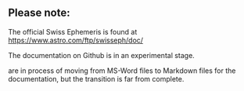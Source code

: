 ## Please note:
The official Swiss Ephemeris is found at https://www.astro.com/ftp/swisseph/doc/

The documentation on Github is in an experimental stage.

are in process of moving from MS-Word files to Markdown files for the documentation, but
the transition is far from complete.

